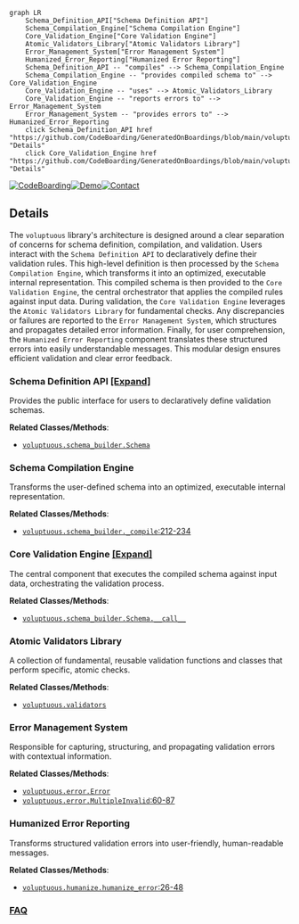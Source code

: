```mermaid
graph LR
    Schema_Definition_API["Schema Definition API"]
    Schema_Compilation_Engine["Schema Compilation Engine"]
    Core_Validation_Engine["Core Validation Engine"]
    Atomic_Validators_Library["Atomic Validators Library"]
    Error_Management_System["Error Management System"]
    Humanized_Error_Reporting["Humanized Error Reporting"]
    Schema_Definition_API -- "compiles" --> Schema_Compilation_Engine
    Schema_Compilation_Engine -- "provides compiled schema to" --> Core_Validation_Engine
    Core_Validation_Engine -- "uses" --> Atomic_Validators_Library
    Core_Validation_Engine -- "reports errors to" --> Error_Management_System
    Error_Management_System -- "provides errors to" --> Humanized_Error_Reporting
    click Schema_Definition_API href "https://github.com/CodeBoarding/GeneratedOnBoardings/blob/main/voluptuous/Schema_Definition_API.md" "Details"
    click Core_Validation_Engine href "https://github.com/CodeBoarding/GeneratedOnBoardings/blob/main/voluptuous/Core_Validation_Engine.md" "Details"
```

[![CodeBoarding](https://img.shields.io/badge/Generated%20by-CodeBoarding-9cf?style=flat-square)](https://github.com/CodeBoarding/GeneratedOnBoardings)[![Demo](https://img.shields.io/badge/Try%20our-Demo-blue?style=flat-square)](https://www.codeboarding.org/demo)[![Contact](https://img.shields.io/badge/Contact%20us%20-%20contact@codeboarding.org-lightgrey?style=flat-square)](mailto:contact@codeboarding.org)

## Details

The `voluptuous` library's architecture is designed around a clear separation of concerns for schema definition, compilation, and validation. Users interact with the `Schema Definition API` to declaratively define their validation rules. This high-level definition is then processed by the `Schema Compilation Engine`, which transforms it into an optimized, executable internal representation. This compiled schema is then provided to the `Core Validation Engine`, the central orchestrator that applies the compiled rules against input data. During validation, the `Core Validation Engine` leverages the `Atomic Validators Library` for fundamental checks. Any discrepancies or failures are reported to the `Error Management System`, which structures and propagates detailed error information. Finally, for user comprehension, the `Humanized Error Reporting` component translates these structured errors into easily understandable messages. This modular design ensures efficient validation and clear error feedback.

### Schema Definition API [[Expand]](./Schema_Definition_API.md)
Provides the public interface for users to declaratively define validation schemas.


**Related Classes/Methods**:

- <a href="https://github.com/alecthomas/voluptuous/blob/master/voluptuous/schema_builder.py" target="_blank" rel="noopener noreferrer">`voluptuous.schema_builder.Schema`</a>


### Schema Compilation Engine
Transforms the user-defined schema into an optimized, executable internal representation.


**Related Classes/Methods**:

- <a href="https://github.com/alecthomas/voluptuous/blob/master/voluptuous/schema_builder.py#L212-L234" target="_blank" rel="noopener noreferrer">`voluptuous.schema_builder._compile`:212-234</a>


### Core Validation Engine [[Expand]](./Core_Validation_Engine.md)
The central component that executes the compiled schema against input data, orchestrating the validation process.


**Related Classes/Methods**:

- <a href="https://github.com/alecthomas/voluptuous/blob/master/voluptuous/schema_builder.py" target="_blank" rel="noopener noreferrer">`voluptuous.schema_builder.Schema.__call__`</a>


### Atomic Validators Library
A collection of fundamental, reusable validation functions and classes that perform specific, atomic checks.


**Related Classes/Methods**:

- <a href="https://github.com/alecthomas/voluptuous/blob/master/voluptuous/validators.py" target="_blank" rel="noopener noreferrer">`voluptuous.validators`</a>


### Error Management System
Responsible for capturing, structuring, and propagating validation errors with contextual information.


**Related Classes/Methods**:

- <a href="https://github.com/alecthomas/voluptuous/blob/master/voluptuous/error.py" target="_blank" rel="noopener noreferrer">`voluptuous.error.Error`</a>
- <a href="https://github.com/alecthomas/voluptuous/blob/master/voluptuous/error.py#L60-L87" target="_blank" rel="noopener noreferrer">`voluptuous.error.MultipleInvalid`:60-87</a>


### Humanized Error Reporting
Transforms structured validation errors into user-friendly, human-readable messages.


**Related Classes/Methods**:

- <a href="https://github.com/alecthomas/voluptuous/blob/master/voluptuous/humanize.py#L26-L48" target="_blank" rel="noopener noreferrer">`voluptuous.humanize.humanize_error`:26-48</a>




### [FAQ](https://github.com/CodeBoarding/GeneratedOnBoardings/tree/main?tab=readme-ov-file#faq)
